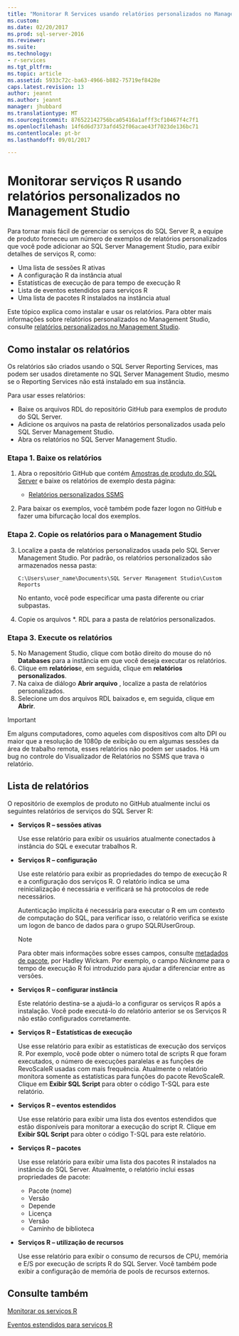 ```yaml
---
title: "Monitorar R Services usando relatórios personalizados no Management Studio | Microsoft Docs"
ms.custom: 
ms.date: 02/20/2017
ms.prod: sql-server-2016
ms.reviewer: 
ms.suite: 
ms.technology:
- r-services
ms.tgt_pltfrm: 
ms.topic: article
ms.assetid: 5933c72c-ba63-4966-b882-75719ef8428e
caps.latest.revision: 13
author: jeannt
ms.author: jeannt
manager: jhubbard
ms.translationtype: MT
ms.sourcegitcommit: 876522142756bca05416a1afff3cf10467f4c7f1
ms.openlocfilehash: 14f6d6d7373afd452f06acae43f7023de136bc71
ms.contentlocale: pt-br
ms.lasthandoff: 09/01/2017

---
```

# <a name="monitor-r-services-using-custom-reports-in-management-studio"></a>Monitorar serviços R usando relatórios personalizados no Management Studio
Para tornar mais fácil de gerenciar os serviços do SQL Server R, a equipe de produto forneceu um número de exemplos de relatórios personalizados que você pode adicionar ao SQL Server Management Studio, para exibir detalhes de serviços R, como:

- Uma lista de sessões R ativas
- A configuração R da instância atual
- Estatísticas de execução de para tempo de execução R
- Lista de eventos estendidos para serviços R
- Uma lista de pacotes R instalados na instância atual

Este tópico explica como instalar e usar os relatórios. Para obter mais informações sobre relatórios personalizados no Management Studio, consulte [relatórios personalizados no Management Studio](~/ssms/object/custom-reports-in-management-studio.md).

## <a name="how-to-install-the-reports"></a>Como instalar os relatórios

Os relatórios são criados usando o SQL Server Reporting Services, mas podem ser usados diretamente no SQL Server Management Studio, mesmo se o Reporting Services não está instalado em sua instância. 

Para usar esses relatórios:

* Baixe os arquivos RDL do repositório GitHub para exemplos de produto do SQL Server.
* Adicione os arquivos na pasta de relatórios personalizados usada pelo SQL Server Management Studio.
* Abra os relatórios no SQL Server Management Studio.


### <a name="step-1-download-the-reports"></a>Etapa 1. Baixe os relatórios

1. Abra o repositório GitHub que contém [Amostras de produto do SQL Server](https://github.com/Microsoft/sql-server-samples) e baixe os relatórios de exemplo desta página: 

   + [Relatórios personalizados SSMS](https://github.com/Microsoft/sql-server-samples/tree/master/samples/features/r-services/ssms-custom-reports)
      
2. Para baixar os exemplos, você também pode fazer logon no GitHub e fazer uma bifurcação local dos exemplos. 

### <a name="step-2-copy-the-reports-to-management-studio"></a>Etapa 2. Copie os relatórios para o Management Studio

3. Localize a pasta de relatórios personalizados usada pelo SQL Server Management Studio. Por padrão, os relatórios personalizados são armazenados nessa pasta:
    
   `C:\Users\user_name\Documents\SQL Server Management Studio\Custom Reports`

   No entanto, você pode especificar uma pasta diferente ou criar subpastas.

4. Copie os arquivos *. RDL para a pasta de relatórios personalizados.


### <a name="step-3-run-the-reports"></a>Etapa 3. Execute os relatórios

5. No Management Studio, clique com botão direito do mouse do nó **Databases** para a instância em que você deseja executar os relatórios.
6. Clique em **relatórios**e, em seguida, clique em **relatórios personalizados**. 
7. Na caixa de diálogo **Abrir arquivo** , localize a pasta de relatórios personalizados.
8. Selecione um dos arquivos RDL baixados e, em seguida, clique em **Abrir**.

> [!IMPORTANT]
> Em alguns computadores, como aqueles com dispositivos com alto DPI ou maior que a resolução de 1080p de exibição ou em algumas sessões da área de trabalho remota, esses relatórios não podem ser usados. Há um bug no controle do Visualizador de Relatórios no SSMS que trava o relatório.  


## <a name="report-list"></a>Lista de relatórios

O repositório de exemplos de produto no GitHub atualmente inclui os seguintes relatórios de serviços do SQL Server R:

+ **Serviços R – sessões ativas**

  Use esse relatório para exibir os usuários atualmente conectados à instância do SQL e executar trabalhos R. 
  
+ **Serviços R – configuração**

  Use este relatório para exibir as propriedades do tempo de execução R e a configuração dos serviços R. O relatório indica se uma reinicialização é necessária e verificará se há protocolos de rede necessários. 
  
  Autenticação implícita é necessária para executar o R em um contexto de computação do SQL, para verificar isso, o relatório verifica se existe um logon de banco de dados para o grupo SQLRUserGroup.

  > [!NOTE]
  > Para obter mais informações sobre esses campos, consulte [metadados de pacote](http://r-pkgs.had.co.nz/description.html), por Hadley Wickam. Por exemplo, o campo *Nickname* para o tempo de execução R foi introduzido para ajudar a diferenciar entre as versões. 

 + **Serviços R – configurar instância** 

   Este relatório destina-se a ajudá-lo a configurar os serviços R após a instalação. Você pode executá-lo do relatório anterior se os Serviços R não estão configurados corretamente.
 
+ **Serviços R – Estatísticas de execução**

  Use esse relatório para exibir as estatísticas de execução dos serviços R. Por exemplo, você pode obter o número total de scripts R que foram executados, o número de execuções paralelas e as funções de RevoScaleR usadas com mais frequência.
  Atualmente o relatório monitora somente as estatísticas para funções do pacote RevoScaleR.
  Clique em **Exibir SQL Script** para obter o código T-SQL para este relatório. 

+ **Serviços R – eventos estendidos**

  Use esse relatório para exibir uma lista dos eventos estendidos que estão disponíveis para monitorar a execução do script R. 
  Clique em **Exibir SQL Script** para obter o código T-SQL para este relatório.

+ **Serviços R – pacotes**

  Use esse relatório para exibir uma lista dos pacotes R instalados na instância do SQL Server. Atualmente, o relatório inclui essas propriedades de pacote: 
  + Pacote (nome)
  + Versão 
  + Depende
  + Licença
  + Versão
  + Caminho de biblioteca

+ **Serviços R – utilização de recursos**

  Use esse relatório para exibir o consumo de recursos de CPU, memória e E/S por execução de scripts R do SQL Server. Você também pode exibir a configuração de memória de pools de recursos externos. 


## <a name="see-also"></a>Consulte também

[Monitorar os serviços R](../../advanced-analytics/r-services/monitoring-r-services.md)

[Eventos estendidos para serviços R](../../advanced-analytics/r-services/extended-events-for-sql-server-r-services.md)


